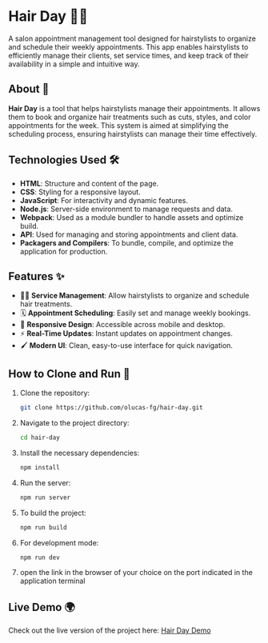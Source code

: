 # Hair Day 💇‍♂️

A salon appointment management tool designed for hairstylists to organize and schedule their weekly appointments. This app enables hairstylists to efficiently manage their clients, set service times, and keep track of their availability in a simple and intuitive way.

## About 📖

**Hair Day** is a tool that helps hairstylists manage their appointments. It allows them to book and organize hair treatments such as cuts, styles, and color appointments for the week. This system is aimed at simplifying the scheduling process, ensuring hairstylists can manage their time effectively.

## Technologies Used 🛠️

- **HTML**: Structure and content of the page.
- **CSS**: Styling for a responsive layout.
- **JavaScript**: For interactivity and dynamic features.
- **Node.js**: Server-side environment to manage requests and data.
- **Webpack**: Used as a module bundler to handle assets and optimize build.
- **API**: Used for managing and storing appointments and client data.
- **Packagers and Compilers**: To bundle, compile, and optimize the application for production.

## Features ✨

- 💇‍♀️ **Service Management**: Allow hairstylists to organize and schedule hair treatments.
- 🗓️ **Appointment Scheduling**: Easily set and manage weekly bookings.
- 📱 **Responsive Design**: Accessible across mobile and desktop.
- ⚡ **Real-Time Updates**: Instant updates on appointment changes.
- 🖌️ **Modern UI**: Clean, easy-to-use interface for quick navigation.

## How to Clone and Run 🚀

1. Clone the repository:
   ```bash
   git clone https://github.com/olucas-fg/hair-day.git
   ```
2. Navigate to the project directory:
   ```bash
   cd hair-day
   ```
3. Install the necessary dependencies:
   ```bash
   npm install
   ```
4. Run the server:
   ```bash
   npm run server
   ```
5. To build the project:
   ```bash
   npm run build
   ```
6. For development mode:
   ```bash
   npm run dev
   ```
7. open the link in the browser of your choice on the port indicated in the application terminal

## Live Demo 🌍

Check out the live version of the project here: [Hair Day Demo](https://olucas-fg.github.io/hair-day/)
